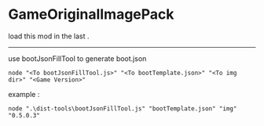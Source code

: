 
# GameOriginalImagePack

load this mod in the last .


---

use bootJsonFillTool to generate boot.json

```
node "<To bootJsonFillTool.js>" "<To bootTemplate.json>" "<To img dir>" "<Game Version>"
```

example :

```shell
node ".\dist-tools\bootJsonFillTool.js" "bootTemplate.json" "img" "0.5.0.3"
```
